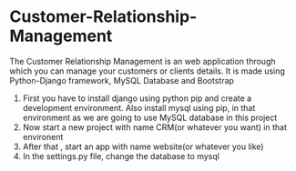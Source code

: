 # Customer-Relationship-Management
The Customer Relationship Management is an web application through which you can manage your customers or clients details. It is made using Python-Django framework, MySQL Database and Bootstrap 

1) First you have to install django using python pip and create a development environment. Also install mysql using pip, in that environment as we are going to use MySQL database in this project
2) Now start a new project with name CRM(or whatever you want) in that environent
3) After that , start an app with name website(or whatever you like)
4) In the settings.py file, change the database to mysql  
